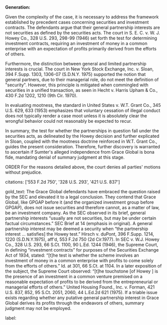 **Generation:**

Given the complexity of the case, it is necessary to address the framework established by precedent cases concerning securities and investment contracts. The defendants argue that their general partnership interests are not securities as defined by the securities acts. The court in S. E. C. v. W. J. Howey Co., 328 U.S. 293, 298-99 (1946) set forth the test for determining investment contracts, requiring an investment of money in a common enterprise with an expectation of profits primarily derived from the efforts of others.

Furthermore, the distinction between general and limited partnership interests is crucial. The court in New York Stock Exchange, Inc. v. Sloan, 394 F.Supp. 1303, 1306-07 (S.D.N.Y. 1975) supported the notion that general partners, due to their managerial role, do not meet the definition of "security". However, this principle is mitigated when commingled with securities in a unified transaction, as seen in Hecht v. Harris Upham & Co., 430 F.2d 1202, 1210 (9th Cir. 1970).

In evaluating mootness, the standard in United States v. W.T. Grant Co., 345 U.S. 629, 633 (1953) emphasizes that voluntary cessation of illegal conduct does not typically render a case moot unless it is absolutely clear the wrongful behavior could not reasonably be expected to recur.

In summary, the test for whether the partnerships in question fall under the securities acts, as delineated by the Howey decision and further explicated in Sloan, coupled with the mootness doctrine reinforced in W.T. Grant Co., guides the present consideration. Therefore, further discovery is warranted to ascertain if Sumter's alleged independence from Grace Global is bona fide, mandating denial of summary judgment at this stage.

ORDER
For the reasons detailed above, the court denies all parties' motions without prejudice.

citations: ['553 F.2d 750', '328 U.S. 293', '421 U.S. 837']

gold_text: The Grace Global defendants have embraced the question raised by the SEC and elevated it to a legal conclusion. They contend that Grace Global, like GPGAP before it (and the organized investment group before GPGAP), does not issue securities and therefore cannot, as a matter of law, be an investment company. As the SEC observed in its brief, general partnership interests “usually are not securities, but may be under certain factual circumstances.” SEC Brief at 14 (emphasis in original). A general partnership interest may be deemed a security when “the partnership interest ... satisfies] the Howey test.” Hirsch v. duPont, 396 F.Supp. 1214, 1220 (S.D.N.Y.1975), aff'd, 553 F.2d 750 (2d Cir.1977). In SEC v. W.J. Howey Co., 328 U.S. 293, 66 S.Ct. 1100, 90 L.Ed. 1244 (1946), the Supreme Court, in defining “investment contracts” for purposes of the Securities Exchange Act of 1934, stated: “[t]he test is whether the scheme involves an investment of money in a common enterprise with profits to come solely from the efforts of others.” Id. at 301, 66 S.Ct. at 1104. In a later exposition of the subject, the Supreme Court observed: “[t]he touchstone [of Howey ] is the presence of an investment in a common venture premised on a reasonable expectation of profits to be derived from the entrepreneurial or managerial efforts of others.” United Housing Found., Inc. v. Forman, 421 U.S. 837, 852, 95 S.Ct. 2051, 2060, 44 L.Ed.2d 621 (1975). If a triable issue exists regarding whether any putative general partnership interest in Grace Global derives its profits through the endeavors of others, summary judgment may not be employed.

label: 